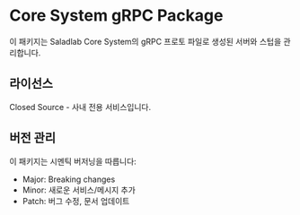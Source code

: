 # Core System gRPC Package

이 패키지는 Saladlab Core System의 gRPC 프로토 파일로 생성된 서버와 스텁을 관리합니다.

## 라이선스

Closed Source - 사내 전용 서비스입니다.

## 버전 관리

이 패키지는 시멘틱 버저닝을 따릅니다:
- Major: Breaking changes
- Minor: 새로운 서비스/메시지 추가
- Patch: 버그 수정, 문서 업데이트
